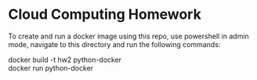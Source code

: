 # Cloud Computing Homework
To create and run a docker image using this repo, use powershell in admin mode, navigate to this directory and run the following commands:

docker build -t hw2 python-docker <br />
docker run python-docker <br />
